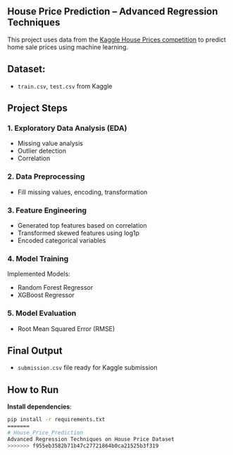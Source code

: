 ## House Price Prediction – Advanced Regression Techniques

This project uses data from the [Kaggle House Prices competition](https://www.kaggle.com/competitions/house-prices-advanced-regression-techniques) to predict home sale prices using machine learning.

## Dataset:
- `train.csv`, `test.csv` from Kaggle

## Project Steps

### 1. Exploratory Data Analysis (EDA)
- Missing value analysis
- Outlier detection
- Correlation 

### 2. Data Preprocessing
- Fill missing values, encoding, transformation

### 3. Feature Engineering
- Generated top features based on correlation
- Transformed skewed features using log1p
- Encoded categorical variables 

### 4. Model Training
Implemented Models:
- Random Forest Regressor
- XGBoost Regressor

### 5. Model Evaluation
- Root Mean Squared Error (RMSE)


## Final Output

- `submission.csv` file ready for Kaggle submission

## How to Run

**Install dependencies**:

```bash
pip install -r requirements.txt
=======
# House_Price_Prediction
Advanced Regression Techniques on House Price Dataset
>>>>>>> f955eb3582b71b47c27721864b0ca21525b3f319

